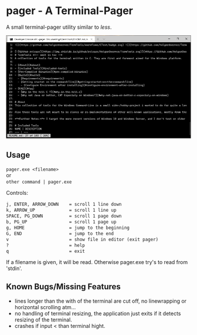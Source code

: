 # pager - A Terminal-Pager
A small terminal-pager utility similar to *less*.

![Screenshot: pager](../../screenshots/pager_screenshot.png?raw=true "Screenshot: pager with Line-Numbers enabled")

## Usage
```pager.exe <filename>``` \
    or \
```other command | pager.exe```

Controls:

    j, ENTER, ARROW_DOWN    = scroll 1 line down
    k, ARROW_UP             = scroll 1 line up
    SPACE, PG_DOWN          = scroll 1 page down
    b, PG_UP                = scroll 1 page up
    g, HOME                 = jump to the beginning
    G, END                  = jump to the end
    v                       = show file in editor (exit pager)
    ?                       = help
    q                       = exit

If a filename is given, it will be read. Otherwise pager.exe try's to read from 'stdin'.

## Known Bugs/Missing Features
- lines longer than the with of the terminal are cut off, no linewrapping or horizontal scrolling atm...
- no handling of terminal resizing, the application just exits if it detects resizing of the terminal.
- crashes if input < than terminal hight.